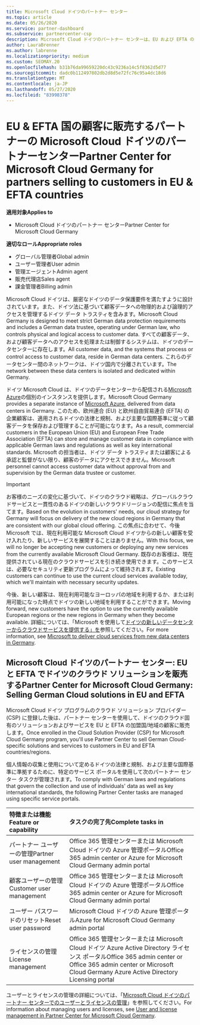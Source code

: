 ```yaml
---
title: Microsoft Cloud ドイツのパートナー センター
ms.topic: article
ms.date: 05/26/2020
ms.service: partner-dashboard
ms.subservice: partnercenter-csp
description: Microsoft Cloud ドイツのパートナー センターは、EU および EFTA の加盟国の顧客に Microsoft クラウド ソリューションを販売する Microsoft パートナー向けのビジネス ポータルです。
author: LauraBrenner
ms.author: labrenne
ms.localizationpriority: medium
ms.custom: SEOMAY.20
ms.openlocfilehash: b31b76da99659220dc43c9236a14c5f8362d5d77
ms.sourcegitcommit: dadc0b112497802db2d8d5e72fc76c95a4dc18d6
ms.translationtype: MT
ms.contentlocale: ja-JP
ms.lasthandoff: 05/27/2020
ms.locfileid: "83998378"
---
```

# <a name="partner-center-for-microsoft-cloud-germany-for-partners-selling-to-customers-in-eu--efta-countries"></a><span data-ttu-id="fd82b-103">EU & EFTA 国の顧客に販売するパートナーの Microsoft Cloud ドイツのパートナーセンター</span><span class="sxs-lookup"><span data-stu-id="fd82b-103">Partner Center for Microsoft Cloud Germany for partners selling to customers in EU & EFTA countries</span></span>

<span data-ttu-id="fd82b-104">**適用対象**</span><span class="sxs-lookup"><span data-stu-id="fd82b-104">**Applies to**</span></span>

-  <span data-ttu-id="fd82b-105">Microsoft Cloud ドイツのパートナー センター</span><span class="sxs-lookup"><span data-stu-id="fd82b-105">Partner Center for Microsoft Cloud Germany</span></span>

<span data-ttu-id="fd82b-106">**適切なロール**</span><span class="sxs-lookup"><span data-stu-id="fd82b-106">**Appropriate roles**</span></span>

- <span data-ttu-id="fd82b-107">グローバル管理者</span><span class="sxs-lookup"><span data-stu-id="fd82b-107">Global admin</span></span>
- <span data-ttu-id="fd82b-108">ユーザー管理者</span><span class="sxs-lookup"><span data-stu-id="fd82b-108">User admin</span></span>
- <span data-ttu-id="fd82b-109">管理エージェント</span><span class="sxs-lookup"><span data-stu-id="fd82b-109">Admin agent</span></span>
- <span data-ttu-id="fd82b-110">販売代理店</span><span class="sxs-lookup"><span data-stu-id="fd82b-110">Sales agent</span></span>
- <span data-ttu-id="fd82b-111">課金管理者</span><span class="sxs-lookup"><span data-stu-id="fd82b-111">Billing admin</span></span>

<span data-ttu-id="fd82b-112">Microsoft Cloud ドイツは、厳密なドイツのデータ保護要件を満たすように設計されています。また、ドイツ法に基づいて顧客データへの物理的および論理的アクセスを管理するドイツ データ トラスティを含みます。</span><span class="sxs-lookup"><span data-stu-id="fd82b-112">Microsoft Cloud Germany is designed to meet strict German data protection requirements and includes a German data trustee, operating under German law, who controls physical and logical access to customer data.</span></span> <span data-ttu-id="fd82b-113">すべての顧客データ、および顧客データへのアクセスを処理または制御するシステムは、ドイツのデータセンターに存在します。</span><span class="sxs-lookup"><span data-stu-id="fd82b-113">All customer data, and the systems that process or control access to customer data, reside in German data centers.</span></span> <span data-ttu-id="fd82b-114">これらのデータセンター間のネットワークは、ドイツ国内で分離されています。</span><span class="sxs-lookup"><span data-stu-id="fd82b-114">The network between these data centers is isolated and dedicated within Germany.</span></span>

<span data-ttu-id="fd82b-115">ドイツ Microsoft Cloud は、ドイツのデータセンターから配信される[Microsoft Azure](https://go.microsoft.com/fwlink/?linkid=847992)の個別のインスタンスを提供します。</span><span class="sxs-lookup"><span data-stu-id="fd82b-115">Microsoft Cloud Germany provides a separate instance of [Microsoft Azure](https://go.microsoft.com/fwlink/?linkid=847992), delivered from data centers in Germany.</span></span> <span data-ttu-id="fd82b-116">このため、欧州連合 (EU) と欧州自由貿易連合 (EFTA) の企業顧客は、適用されるドイツの法律と規制、および主要な国際基準に従って顧客データを保存および管理することが可能になります。</span><span class="sxs-lookup"><span data-stu-id="fd82b-116">As a result, commercial customers in the European Union (EU) and European Free Trade Association (EFTA) can store and manage customer data in compliance with applicable German laws and regulations as well as key international standards.</span></span> <span data-ttu-id="fd82b-117">Microsoft の担当者は、ドイツ データ トラスティまたは顧客による承認と監督がない限り、顧客のデータにアクセスできません。</span><span class="sxs-lookup"><span data-stu-id="fd82b-117">Microsoft personnel cannot access customer data without approval from and supervision by the German data trustee or customer.</span></span>

> [!IMPORTANT]
> <span data-ttu-id="fd82b-118">お客様のニーズの変化に基づいて、ドイツのクラウド戦略は、グローバルクラウドサービスと一貫性のあるドイツの新しいクラウドリージョンの配信に焦点を当てます。</span><span class="sxs-lookup"><span data-stu-id="fd82b-118">Based on the evolution in customers' needs, our cloud strategy for Germany will focus on delivery of the new cloud regions in Germany that are consistent with our global cloud offering.</span></span> <span data-ttu-id="fd82b-119">この焦点に合わせて、今後 Microsoft では、現在利用可能な Microsoft Cloud ドイツからの新しい顧客を受け入れたり、新しいサービスを展開することはありません。</span><span class="sxs-lookup"><span data-stu-id="fd82b-119">With this focus, we will no longer be accepting new customers or deploying any new services from the currently available Microsoft Cloud Germany.</span></span> <span data-ttu-id="fd82b-120">既存のお客様は、現在提供されている現在のクラウドサービスを引き続き使用できます。このサービスは、必要なセキュリティ更新プログラムによって維持されます。</span><span class="sxs-lookup"><span data-stu-id="fd82b-120">Existing customers can continue to use the current cloud services available today, which we'll maintain with necessary security updates.</span></span>
>
> <span data-ttu-id="fd82b-121">今後、新しい顧客は、現在利用可能なヨーロッパの地域を利用するか、または利用可能になった時点でドイツの新しい地域を利用することができます。</span><span class="sxs-lookup"><span data-stu-id="fd82b-121">Moving forward, new customers have the option to use the currently available European regions or the new regions in Germany when they become available.</span></span> <span data-ttu-id="fd82b-122">詳細については、「Microsoft を使用して[ドイツの新しいデータセンターからクラウドサービスを提供する」を](https://news.microsoft.com/europe/2018/08/31/microsoft-to-deliver-cloud-services-from-new-datacentres-in-germany-in-2019-to-meet-evolving-customer-needs/)参照してください。</span><span class="sxs-lookup"><span data-stu-id="fd82b-122">For more information, see [Microsoft to deliver cloud services from new data centers in Germany](https://news.microsoft.com/europe/2018/08/31/microsoft-to-deliver-cloud-services-from-new-datacentres-in-germany-in-2019-to-meet-evolving-customer-needs/).</span></span> 

## <a name="partner-center-for-microsoft-cloud-germany-selling-german-cloud-solutions-in-eu-and-efta"></a><span data-ttu-id="fd82b-123">Microsoft Cloud ドイツのパートナー センター: EU と EFTA でドイツのクラウド ソリューションを販売する</span><span class="sxs-lookup"><span data-stu-id="fd82b-123">Partner Center for Microsoft Cloud Germany: Selling German Cloud solutions in EU and EFTA</span></span>

<span data-ttu-id="fd82b-124">Microsoft Cloud ドイツ プログラムのクラウド ソリューション プロバイダー (CSP) に登録した後は、パートナー センターを使用して、ドイツのクラウド固有のソリューションおよびサービスを EU と EFTA の加盟国/地域の顧客に販売します。</span><span class="sxs-lookup"><span data-stu-id="fd82b-124">Once enrolled in the Cloud Solution Provider (CSP) for Microsoft Cloud Germany program, you'll use Partner Center to sell German Cloud-specific solutions and services to customers in EU and EFTA countries/regions.</span></span>

<span data-ttu-id="fd82b-125">個人情報の収集と使用について定めるドイツの法律と規制、および主要な国際基準に準拠するために、特定のサービス ポータルを使用して次のパートナー センター タスクが管理されます。</span><span class="sxs-lookup"><span data-stu-id="fd82b-125">To comply with German laws and regulations that govern the collection and use of individuals' data as well as key international standards, the following Partner Center tasks are managed using specific service portals.</span></span>

<span data-ttu-id="fd82b-126">特徴または機能</span><span class="sxs-lookup"><span data-stu-id="fd82b-126">Feature or capability</span></span> | <span data-ttu-id="fd82b-127">タスクの完了先</span><span class="sxs-lookup"><span data-stu-id="fd82b-127">Complete tasks in</span></span>
:--- | :---
<span data-ttu-id="fd82b-128">パートナー ユーザーの管理</span><span class="sxs-lookup"><span data-stu-id="fd82b-128">Partner user management</span></span> | <span data-ttu-id="fd82b-129">Office 365 管理センターまたは Microsoft Cloud ドイツの Azure 管理ポータル</span><span class="sxs-lookup"><span data-stu-id="fd82b-129">Office 365 admin center or Azure for Microsoft Cloud Germany admin portal</span></span>
<span data-ttu-id="fd82b-130">顧客ユーザーの管理</span><span class="sxs-lookup"><span data-stu-id="fd82b-130">Customer user management</span></span> | <span data-ttu-id="fd82b-131">Office 365 管理センターまたは Microsoft Cloud ドイツの Azure 管理ポータル</span><span class="sxs-lookup"><span data-stu-id="fd82b-131">Office 365 admin center or Azure for Microsoft Cloud Germany admin portal</span></span>
<span data-ttu-id="fd82b-132">ユーザー パスワードのリセット</span><span class="sxs-lookup"><span data-stu-id="fd82b-132">Reset user password</span></span> | <span data-ttu-id="fd82b-133">Microsoft Cloud ドイツの Azure 管理ポータル</span><span class="sxs-lookup"><span data-stu-id="fd82b-133">Azure for Microsoft Cloud Germany admin portal</span></span>
<span data-ttu-id="fd82b-134">ライセンスの管理</span><span class="sxs-lookup"><span data-stu-id="fd82b-134">License management</span></span> | <span data-ttu-id="fd82b-135">Office 365 管理センターまたは Microsoft Cloud ドイツ Azure Active Directory ライセンス ポータル</span><span class="sxs-lookup"><span data-stu-id="fd82b-135">Office 365 admin center or Office 365 admin center or Microsoft Cloud Germany Azure Active Directory Licensing portal</span></span>


<span data-ttu-id="fd82b-136">ユーザーとライセンスの管理の詳細については、「[Microsoft Cloud ドイツのパートナー センターでのユーザーとライセンスの管理](user-management-in-partner-center-for-microsoft-cloud-germany.md)」を参照してください。</span><span class="sxs-lookup"><span data-stu-id="fd82b-136">For information about managing users and licenses, see [User and license management in Partner Center for Microsoft Cloud Germany](user-management-in-partner-center-for-microsoft-cloud-germany.md).</span></span>

